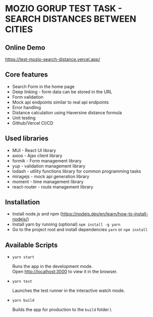 # MOZIO GORUP TEST TASK - SEARCH DISTANCES BETWEEN CITIES

## Online Demo
https://test-mozio-search-distance.vercel.app/

## Core features
- Search Form in the home page
- Deep linking - form data can be stored in the URL
- Form validation
- Mock api endpoints similar to real api endpoints
- Error handling
- Distance calculation using Haversine distance formula
- Unit testing
- Github/Vercel CI/CD

## Used libraries
- MUI - React UI library
- axios - Ajax client library
- formik - Form management library
- yup - validation management library
- lodash - utility functions library for common programming tasks
- miragejs - mock api generation library
- moment - time management library
- react-router - route management library

## Installation

- Install node.js and npm (https://nodejs.dev/en/learn/how-to-install-nodejs/)
- Install yarn by running (optional) `npm install -g yarn`
- Go to the project root and install dependencies `yarn` or `npm install`

## Available Scripts

- `yarn start`

  Runs the app in the development mode.\
  Open [http://localhost:3000](http://localhost:3000) to view it in the browser.

- `yarn test`

  Launches the test runner in the interactive watch mode.

- `yarn build`

  Builds the app for production to the `build` folder.\